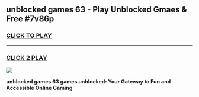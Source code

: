
## unblocked games 63 - Play Unblocked Gmaes & Free #7v86p
<h3>
<a href="https://news.freeplayer.one?title=unblocked_games_63&ref=03M">CLICK TO PLAY</a></h3>
<hr>

<h3>
<a href="https://news.freeplayer.one?title=unblocked_games_63&ref=03M">CLICK 2 PLAY</a>
  
</h3>

<a href="https://news.freeplayer.one?title=unblocked_games_63&ref=03M"><img src="https://clearcache.store/games.png"></a>


**unblocked games 63 games unblocked: Your Gateway to Fun and Accessible Online Gaming**
